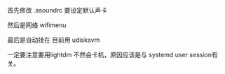 首先修改 .asoundrc 要设定默认声卡

然后是网络 wifimenu 

最后是自动挂在     目前用 udisksvm 

一定要注意要用lightdm 不然会卡机，原因应该是与 systemd user 
session有关。
